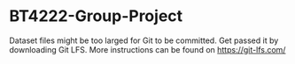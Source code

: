# BT4222-Group-Project

Dataset files might be too larged for Git to be committed.
Get passed it by downloading Git LFS.
More instructions can be found on https://git-lfs.com/

